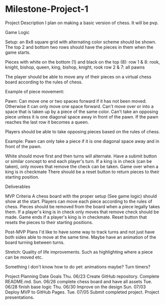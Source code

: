 # Milestone-Project-1

Project Description
I plan on making a basic version of chess. It will be pvp.

Game Logic

Setup:
an 8x8 square grid with alternating color scheme should be shown.
The top 2 and bottom two rows should have the pieces in them when the game starts.

Pieces with white on the bottom (1) and black on the top (8):
row 1 & 8: rook, knight, bishop, queen, king, bishop, knight, rook
row 2 & 7: all pawns

The player should be able to move any of their pieces on a virtual chess board according to the rules of chess.

Example of piece movement:

Pawn:
Can move one or two spaces forward if it has not been moved.
Otherwise it can only move one space forward.
Can't move over or into a space that is taken up by a piece of the same color.
Can't take an opposing piece unless it is one diagonal space away in front of the pawn.
If the pawn reaches the last row it becomes a queen.

Players should be able to take opposing pieces based on the rules of chess.  

Example: Pawn can only take a piece if it is one diagonal space away and in front of the pawn.

White should move first and then turns will alternate.
Have a submit button or similar concept to end each player's turn.
If a king is in check (can be taken), only moves that remove the check can be taken.
Game over when a king is in checkmate
There should be a reset button to return pieces to their starting position.

Deliverables

MVP Criteria
A chess board with the proper setup (See game logic) should show at the start.
Players can move each piece according to the rules of chess.
Pieces should be removed from the board when a piece legally takes them.
If a player's king is in check only moves that remove check should be made.
Game ends if a player's king is in checkmate.
Reset button that resets the pieces to their starting positions.

Post-MVP Plans
I'd like to have some way to track turns and not just have both sides able to move at the same time.
Maybe have an animation of the board turning between turns.

Stretch: Quality of life improvements. Such as highlighting where a piece can be moved etc.

Something I don't know how to do yet: animations maybe? Turn timers?

Project Planning
Date	Goals
Thu. 06/23	Create GitHub repository. Complete README.md.
Sun. 06/26	complete chess board and have all assets
Tue. 06/28	finish base logic
Thu. 06/30	Improve on the design
Sun. 07/03	Deploy MVP to GitHub Pages.
Tue. 07/05	Submit completed project. Project presentations.